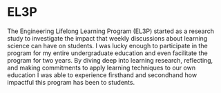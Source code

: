 # EL3P
<Stage stage="seedling" />
The Engineering Lifelong Learning Program (EL3P) started as a research study to investigate the impact that weekly discussions about learning science can have on students. I was lucky enough to participate in the program for my entire undergraduate education and even facilitate the program for two years. By diving deep into learning research, reflecting, and making commitments to apply learning techniques to our own education I was able to experience firsthand and secondhand how impactful this program has been to students.


